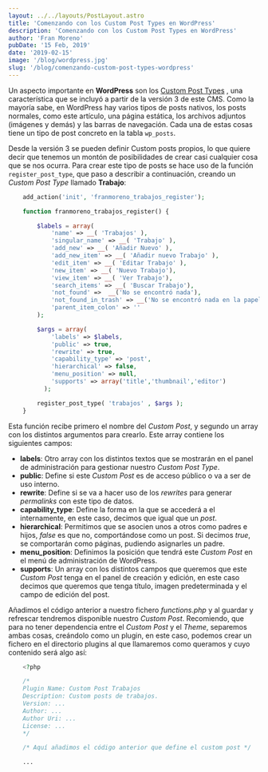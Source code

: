 ```yaml
---
layout: ../../layouts/PostLayout.astro
title: 'Comenzando con los Custom Post Types en WordPress'
description: 'Comenzando con los Custom Post Types en WordPress'
author: 'Fran Moreno'
pubDate: '15 Feb, 2019'
date: '2019-02-15'
image: '/blog/wordpress.jpg'
slug: '/blog/comenzando-custom-post-types-wordpress'
---
```


Un aspecto importante en **WordPress** son los [Custom Post Types](http://codex.wordpress.org/Function_Reference/register_post_type) , una característica que se incluyó a partir de la versión 3 de este CMS. Como la mayoría sabe, en WordPress hay varios tipos de posts nativos, los posts normales, como este artículo, una página estática, los archivos adjuntos (imágenes y demás) y las barras de navegación. Cada una de estas cosas tiene un tipo de post concreto en la tabla `wp_posts`.

Desde la versión 3 se pueden definir Custom posts propios, lo que quiere decir que tenemos un montón de posibilidades de crear casi cualquier cosa que se nos ocurra. Para crear este tipo de posts se hace uso de la función `register_post_type`, que paso a describir a continuación, creando un _Custom Post Type_ llamado **Trabajo**:

```php
    add_action('init', 'franmoreno_trabajos_register');

    function franmoreno_trabajos_register() {

        $labels = array(
            'name' => __( 'Trabajos' ),
            'singular_name' => __( 'Trabajo' ),
            'add_new' => __( 'Añadir Nuevo' ),
            'add_new_item' => __( 'Añadir nuevo Trabajo' ),
            'edit_item' => __( 'Editar Trabajo' ),
            'new_item' => __( 'Nuevo Trabajo'),
            'view_item' => __( 'Ver Trabajo'),
            'search_items' => __( 'Buscar Trabajo'),
            'not_found' =>  __('No se encontró nada'),
            'not_found_in_trash' => __('No se encontró nada en la papelera'),
            'parent_item_colon' => ''
        );

        $args = array(
            'labels' => $labels,
            'public' => true,
            'rewrite' => true,
            'capability_type' => 'post',
            'hierarchical' => false,
            'menu_position' => null,
            'supports' => array('title','thumbnail','editor')
          );

        register_post_type( 'trabajos' , $args );
    }
```

Esta función recibe primero el nombre del _Custom Post_, y segundo un array con los distintos argumentos para crearlo. Este array contiene los siguientes campos:

- **labels**: Otro array con los distintos textos que se mostrarán en el panel de administración para gestionar nuestro _Custom Post Type_.
- **public**: Define si este _Custom Post_ es de acceso público o va a ser de uso interno.
- **rewrite**: Define si se va a hacer uso de los _rewrites_ para generar _permalinks_ con este tipo de datos.
- **capability_type**: Define la forma en la que se accederá a el internamente, en este caso, decimos que igual que un _post_.
- **hierarchical**: Permitimos que se asocien unos a otros como padres e hijos, _false_ es que no, comportándose como un post. Si decimos _true_, se comportarán como páginas, pudiendo asignarles un padre.
- **menu_position**: Definimos la posición que tendrá este _Custom Post_ en el menú de administración de WordPress.
- **supports**: Un array con los distintos campos que queremos que este _Custom Post_ tenga en el panel de creación y edición, en este caso decimos que queremos que tenga título, imagen predeterminada y el campo de edición del post.

Añadimos el código anterior a nuestro fichero _functions.php_ y al guardar y refrescar tendremos disponible nuestro _Custom Post_. Recomiendo, que para no tener dependencia entre el _Custom Post_ y el _Theme_, separemos ambas cosas, creándolo como un plugin, en este caso, podemos crear un fichero en el directorio plugins al que llamaremos como queramos y cuyo contenido será algo así:

```php
    <?php

    /*
    Plugin Name: Custom Post Trabajos
    Description: Custom posts de trabajos.
    Version: ...
    Author: ...
    Author Uri: ...
    License: ...
    */

    /* Aquí añadimos el código anterior que define el custom post */

    ...
```
